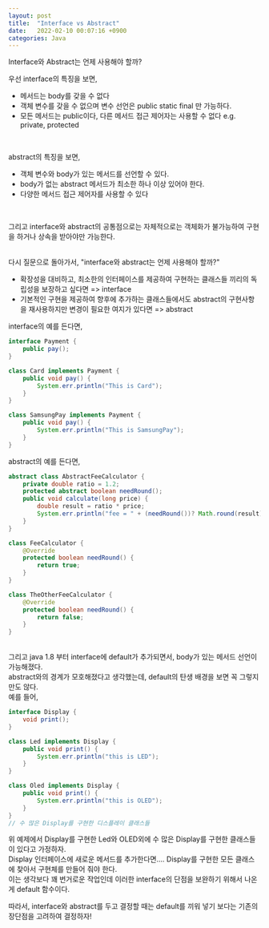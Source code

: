 ```yaml
---
layout: post
title:  "Interface vs Abstract"
date:   2022-02-10 00:07:16 +0900
categories: Java
---
```

Interface와 Abstract는 언제 사용해야 할까?<br>

우선 interface의 특징을 보면,
- 메서드는 body를 갖을 수 없다<br>
- 객체 변수를 갖을 수 없으며 변수 선언은 public static final 만 가능하다.
- 모든 메서드는 public이다, 다른 메서드 접근 제어자는 사용할 수 없다 e.g. private, protected
<br>

abstract의 특징을 보면,
- 객체 변수와 body가 있는 메서드를 선언할 수 있다.<br>
- body가 없는 abstract 메서드가 최소한 하나 이상 있어야 한다.
- 다양한 메서드 접근 제어자를 사용할 수 있다<br>
<br>

그리고 interface와 abstract의 공통점으로는 자체적으로는 객체화가 불가능하여 구현을 하거나 상속을 받아야만 가능한다. 
<br><br>

다시 질문으로 돌아가서, "interface와 abstract는 언제 사용해야 할까?"<br>
- 확장성을 대비하고, 최소한의 인터페이스를 제공하여 구현하는 클래스들 끼리의 독립성을 보장하고 싶다면 => interface<br>
- 기본적인 구현을 제공하여 향후에 추가하는 클래스들에서도 abstract의 구현사항을 재사용하지만 변경이 필요한 여지가 있다면 => abstract

interface의 예를 든다면,
```java
interface Payment {
    public pay();
}

class Card implements Payment {
    public void pay() { 
        System.err.println("This is Card"); 
    }
}

class SamsungPay implements Payment {
    public void pay() { 
        System.err.println("This is SamsungPay"); 
    }
}
```
abstract의 예를 든다면,
```java
abstract class AbstractFeeCalculator {
    private double ratio = 1.2;
    protected abstract boolean needRound();
    public void calculate(long price) {
        double result = ratio * price;
        System.err.println("fee = " + (needRound())? Math.round(result) : result);
    }
}

class FeeCalculator {
    @Override
    protected boolean needRound() {
        return true;        
    }
}

class TheOtherFeeCalculator {
    @Override
    protected boolean needRound() {
        return false;
    }
}
```
<br>
그리고 java 1.8 부터 interface에 default가 추가되면서, body가 있는 메서드 선언이 가능해졌다.<br>
abstract와의 경계가 모호해졌다고 생각했는데, default의 탄생 배경을 보면 꼭 그렇지만도 않다.<br>
예를 들어,

```java
interface Display {
    void print();
}

class Led implements Display {
    public void print() {
        System.err.println("this is LED");
    }
}

class Oled implements Display {
    public void print() {
        System.err.println("this is OLED");
    }
}
// 수 많은 Display를 구현한 디스플레이 클래스들
```
위 예제에서 Display를 구현한 Led와 OLED외에 수 많은 Display를 구현한 클래스들이 있다고 가정하자.<br>
Display 인터페이스에 새로운 메서드를 추가한다면.... Display를 구현한 모든 클래스에 찾아서 구현체를 만들어 줘야 한다.<br>
이는 생각보다 꽤 번거로운 작업인데 이러한 interface의 단점을 보완하기 위해서 나온게 default 함수이다.

따라서, interface와 abstract를 두고 결정할 때는 default를 끼워 넣기 보다는
기존의 장단점을 고려하여 결정하자!



[https://stackoverflow.com/a/26328555]: https://stackoverflow.com/a/26328555